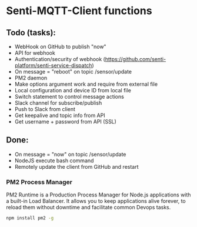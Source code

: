 # Senti-MQTT-Client functions

## Todo (tasks):
- WebHook on GitHub to publish "now"
- API for webhook
- Authentication/security of webhook (https://github.com/senti-platform/senti-service-dispatch)
- On message = "reboot" on topic /sensor/update
- PM2 daemon 
- Make options argument work and require from external file
- Local configuration and device ID from local file
- Switch statement to control message actions 
- Slack channel for subscribe/publish
- Push to Slack from client
- Get keepalive and topic info from API
- Get username + password from API (SSL)

## Done:
- On message = "now" on topic /sensor/update
- NodeJS execute bash command
- Remotely update the client from GitHub and restart

### PM2 Process Manager

PM2 Runtime is a Production Process Manager for Node.js applications with a built-in Load Balancer. It allows you to keep applications alive forever, to reload them without downtime and facilitate common Devops tasks.

```sh
npm install pm2 -g
```

